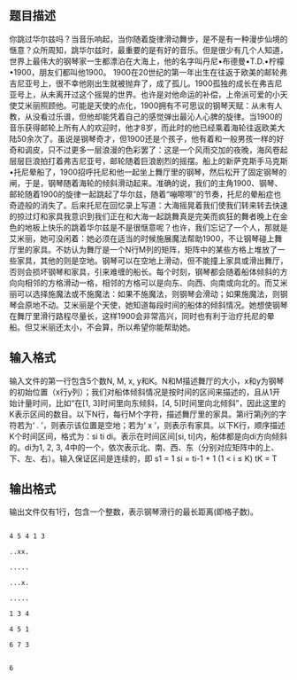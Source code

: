 ## 题目描述

<p>你跳过华尔兹吗？当音乐响起，当你随着旋律滑动舞步，是不是有一种漫步仙境的惬意？众所周知，跳华尔兹时，最重要的是有好的音乐。但是很少有几个人知道，世界上最伟大的钢琴家一生都漂泊在大海上，他的名字叫丹尼•布德曼•T.D.•柠檬•1900，朋友们都叫他1900。 1900在20世纪的第一年出生在往返于欧美的邮轮弗吉尼亚号上，很不幸他刚出生就被抛弃了，成了孤儿。1900孤独的成长在弗吉尼亚号上，从未离开过这个摇晃的世界。也许是对他命运的补偿，上帝派可爱的小天使艾米丽照顾他。可能是天使的点化，1900拥有不可思议的钢琴天赋：从未有人教，从没看过乐谱，但他却能凭着自己的感觉弹出最沁人心脾的旋律。当1900的音乐获得邮轮上所有人的欢迎时，他才8岁，而此时的他已经乘着海轮往返欧美大陆50余次了。虽说是钢琴奇才，但1900还是个孩子，他有着和一般男孩一样的好奇和调皮，只不过更多一层浪漫的色彩罢了：这是一个风雨交加的夜晚，海风卷起层层巨浪拍打着弗吉尼亚号，邮轮随着巨浪剧烈的摇摆。船上的新萨克斯手马克斯•托尼晕船了，1900招呼托尼和他一起坐上舞厅里的钢琴，然后松开了固定钢琴的闸，于是，钢琴随着海轮的倾斜滑动起来。准确的说，我们的主角1900、钢琴、邮轮随着1900的旋律一起跳起了华尔兹，随着“嘣嚓嚓”的节奏，托尼的晕船症也奇迹般的消失了。后来托尼在回忆录上写道：大海摇晃着我们使我们转来转去快速的掠过灯和家具我意识到我们正在和大海一起跳舞真是完美而疯狂的舞者晚上在金色的地板上快乐的跳着华尔兹是不是很惬意呢？也许，我们忘记了一个人，那就是艾米丽，她可没闲着：她必须在适当的时候施展魔法帮助1900，不让钢琴碰上舞厅里的家具。不妨认为舞厅是一个N行M列的矩阵，矩阵中的某些方格上堆放了一些家具，其他的则是空地。钢琴可以在空地上滑动，但不能撞上家具或滑出舞厅，否则会损坏钢琴和家具，引来难缠的船长。每个时刻，钢琴都会随着船体倾斜的方向向相邻的方格滑动一格，相邻的方格可以是向东、向西、向南或向北的。而艾米丽可以选择施魔法或不施魔法：如果不施魔法，则钢琴会滑动；如果施魔法，则钢琴会原地不动。艾米丽是个天使，她知道每段时间的船体的倾斜情况。她想使钢琴在舞厅里滑行路程尽量长，这样1900会非常高兴，同时也有利于治疗托尼的晕船。但艾米丽还太小，不会算，所以希望你能帮助她。</p>

## 输入格式

<p>输入文件的第一行包含5个数N, M, x, y和K。N和M描述舞厅的大小，x和y为钢琴的初始位置（x行y列）；我们对船体倾斜情况是按时间的区间来描述的，且从1开始计量时间，比如“在[1, 3]时间里向东倾斜，[4, 5]时间里向北倾斜”，因此这里的K表示区间的数目。以下N行，每行M个字符，描述舞厅里的家具。第i行第j列的字符若为‘ . ’，则表示该位置是空地；若为‘ x ’，则表示有家具。以下K行，顺序描述K个时间区间，格式为：si ti di。表示在时间区间[si, ti]内，船体都是向di方向倾斜的。di为1, 2, 3, 4中的一个，依次表示北、南、西、东（分别对应矩阵中的上、下、左、右）。输入保证区间是连续的，即 s1 = 1 si = ti-1 + 1 (1 < i ≤ K) tK = T</p>

## 输出格式

<p>输出文件仅有1行，包含一个整数，表示钢琴滑行的最长距离(即格子数)。</p>

```input1
4 5 4 1 3
..xx.
.....
...x.
.....
1 3 4
4 5 1
6 7 3
```
```output1
6
```
